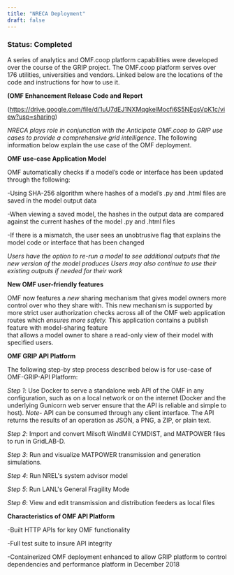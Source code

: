 ```yaml
---
title: "NRECA Deployment"
draft: false
---
```

### Status: Completed 

A series of analytics and OMF.coop platform capabilities were developed over the course of the GRIP project. The OMF.coop platform serves over 176 utilities, universities and vendors. Linked below are the locations of the code and instructions for how to use it.

**(OMF Enhancement Release Code and Report**

(https://drive.google.com/file/d/1uU7dEJ1NXMqgkelMocfi6S5NEgsVpK1c/view?usp=sharing)

*NRECA plays role in conjunction with the Anticipate OMF.coop to GRIP use cases to provide a comprehensive grid intelligence*. The following information below explain the use case of the OMF deployment.

**OMF use-case Application Model**

OMF automatically checks if a model’s code or interface has been updated through the following:

-Using SHA-256 algorithm where hashes of a model’s .py  and .html files are saved in the model output data

-When viewing a saved model, the hashes in the output data are compared against the current hashes of the model .py and .html files

-If there is a mismatch, the user sees an unobtrusive flag that explains the model code or interface that has been changed

*Users have the option to re-run a model to see additional outputs that the new version of the model produces*
*Users may also continue to use their existing outputs if needed for their work*

**New OMF user-friendly features**

OMF now features a *new* sharing mechanism that gives model owners more control over who they share with. This new mechanism is supported by more strict user authorization checks across all of the OMF web application routes which *ensures more safety.* This application contains a publish feature with model-sharing feature  
that allows a model owner to share a read-only view of their model with specified users.

**OMF GRIP API Platform**

The following  step-by step process described below is for use-case of OMF-GRIP-API Platform:

  *Step 1*: Use Docker to serve a standalone web API of the OMF in any configuration, such as on a local network or on the internet (Docker and the underlying Gunicorn web server ensure that the API is reliable and simple to host). *Note*-  API can be consumed through any client interface. The API returns the results of an operation as JSON, a PNG, a ZIP, or plain text.

  *Step 2*:  Import and convert Milsoft WindMil CYMDIST, and MATPOWER files to run in GridLAB-D.

  *Step 3*: Run and visualize MATPOWER transmission and generation simulations.

  *Step 4*: Run NREL's system advisor model

  *Step 5*: Run LANL's General Fragility Mode

  *Step 6*: View and edit transmission and distribution feeders as local files

  **Characteristics of OMF API Platform**

-Built HTTP APIs for key OMF functionality

-Full test suite to insure API integrity

-Containerized OMF deployment enhanced to allow GRIP platform to control dependencies and performance platform in December 2018
